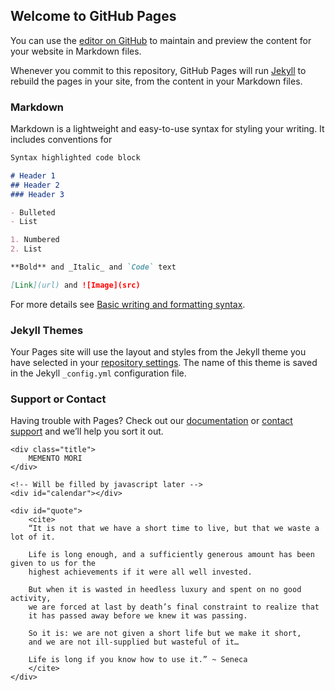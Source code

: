 ## Welcome to GitHub Pages

You can use the [editor on GitHub](https://github.com/gtgeek/mementoMori/edit/gh-pages/index.md) to maintain and preview the content for your website in Markdown files.

Whenever you commit to this repository, GitHub Pages will run [Jekyll](https://jekyllrb.com/) to rebuild the pages in your site, from the content in your Markdown files.

### Markdown

Markdown is a lightweight and easy-to-use syntax for styling your writing. It includes conventions for

```markdown
Syntax highlighted code block

# Header 1
## Header 2
### Header 3

- Bulleted
- List

1. Numbered
2. List

**Bold** and _Italic_ and `Code` text

[Link](url) and ![Image](src)
```

For more details see [Basic writing and formatting syntax](https://docs.github.com/en/github/writing-on-github/getting-started-with-writing-and-formatting-on-github/basic-writing-and-formatting-syntax).

### Jekyll Themes

Your Pages site will use the layout and styles from the Jekyll theme you have selected in your [repository settings](https://github.com/gtgeek/mementoMori/settings/pages). The name of this theme is saved in the Jekyll `_config.yml` configuration file.

### Support or Contact

Having trouble with Pages? Check out our [documentation](https://docs.github.com/categories/github-pages-basics/) or [contact support](https://support.github.com/contact) and we’ll help you sort it out.




<!doctype html>

<html lang="en">
<head>
  <meta charset="utf-8">

  <title>Memento Mori Calendar</title>
  <meta name="description" content="The HTML5 Herald">
  <meta name="author" content="afonsocrg">

  <style type="text/css">
    :root {
        --rows-per-rect: 10;
        --cols-per-rect: 26;

        --dark-gray:#333333;
        --rect-gap: 10px;
        --week-gap: 5px;
        --week-size: 10px;
    }

    @page {
        size: A4 portrait;
    }

    @media print {
    .week-cell {
        -webkit-print-color-adjust: exact; 
    }
}

    .title {
        color: var(--dark-gray);
        text-align: center;
        margin: 0px 0px 25px 0px;
        font-size: 50px;
        font-weight: 700;
    }

    #quote {
        margin: 30px 20px 20px 20px;
        float: footnote;
    }

    #calendar {
        width: 0px; /* make it fit its content. TODO: calculate it dynamically */
        display: grid;
        grid-gap: var(--rect-gap);
        grid-template-columns: repeat(2, auto);
    }

    .rect-container {
        display: grid;
        grid-gap: var(--week-gap);
        grid-template-columns: repeat(var(--cols-per-rect), auto);
    }

    .week-cell {
        width: var(--week-size);
        height: var(--week-size);
        border: 1px solid var(--dark-gray);
    }
    </style>
</head>

<body>

    <div class="title">
        MEMENTO MORI
    </div>

    <!-- Will be filled by javascript later -->
    <div id="calendar"></div>

    <div id="quote">
        <cite>
        “It is not that we have a short time to live, but that we waste a lot of it.

        Life is long enough, and a sufficiently generous amount has been given to us for the
        highest achievements if it were all well invested.
        
        But when it is wasted in heedless luxury and spent on no good activity,
        we are forced at last by death’s final constraint to realize that
        it has passed away before we knew it was passing.
        
        So it is: we are not given a short life but we make it short,
        and we are not ill-supplied but wasteful of it…
        
        Life is long if you know how to use it.” ~ Seneca
        </cite>
    </div>

  <script>
        const rows_per_rect = get_css_variable('--rows-per-rect');
        const cols_per_rect = get_css_variable('--cols-per-rect');
        
        let calendar = document.getElementById("calendar");

        const life_expectancy = 60;
        let numDecades = Math.floor(life_expectancy / 10);
        populate_calendar(numDecades);

        // fill_calendar("16/12/1999");

        /**
         * Fill every week, counting from the given bday
         * bday format: dd/mm/yyyy
         */
        function fill_calendar(bday) {
            // convert from dd/mm/yy to mm/dd/yy
            let [day, month, year] = bday.split("/");
            bday = new Date(`${month}/${day}/${year}`);

            let now = new Date();
            let day_diff = (now - bday) / (1000 * 3600 * 24);

            // 52*7 = 364: each year misses 1 day.
            // adjusting this error
            let years = Math.floor(day_diff / 365);
            let remaining_weeks = Math.floor((day_diff % 365) / 7);

            let num_weeks = years*26*2 + remaining_weeks;

            for(let week = 0; week < num_weeks; week++) {
                paint_week(week);
            }
        }

        /**
         * Fill week cell
         */
        function paint_week(num) {
            const week = document.getElementById(`week-${num}`);
            if(week != null) {
                week.style.backgroundColor = get_css_variable('--dark-gray');
            }
        }

        /**
         * Set week IDs
         */
        function set_ids(numDecades) {
            const weeks_per_year = cols_per_rect * 2;
            const weeks_per_decade = weeks_per_year * 10;

            for(let decade = 0; decade < numDecades; decade++) {
                const decade_weeks = decade*weeks_per_decade;
                for(let rect = 0; rect < 2; rect++) {
                    const r = document.getElementById(`rect-${decade}-${rect}`);
                    const rect_weeks = rect*cols_per_rect;
                    r.childNodes.forEach((cell, index) => {
                        let rect_rows = Math.floor(index / 26);
                        let offset = index % cols_per_rect;
                        let id = decade_weeks + rect_rows*weeks_per_year + rect_weeks + offset;
                        cell.id = `week-${id}`;
                    });
                }
            }
        }

        /**
         * Fill calendar with week cells
         */
        function populate_calendar(numDecades) {
            for(let i = 0; i < numDecades; i++) {
                spawn_decade(i);
            }

            set_ids(numDecades);
        }

        /**
         * Instantiate 2 rectangles
         */
        function spawn_decade(decade) {
            for(let i = 0; i < 2; i++) {
                const rect = spawn_rectangle(rows_per_rect, cols_per_rect);
                rect.id = `rect-${decade}-${i}`;
                calendar.appendChild(rect);
            }
        }

        /**
         * Smaller set of cells
         */
        function spawn_rectangle(rows, cols) {
            
            const rect = document.createElement("div");
            rect.classList.add("rect-container");

            for(let row = 0; row < rows; row++) {
                for(let col = 0; col < cols; col++) {
                    rect.appendChild(spawn_cell());
                }
            }
            return rect;
        }

        /**
         * Cell: single week square
         */
        function spawn_cell() {
            const div = document.createElement("div");
            div.classList.add("week-cell");
            return div;
        }

        /**
         * wrapper to get CSS variables
         */
        function get_css_variable(name) {
            return getComputedStyle(document.documentElement).getPropertyValue(name);
        }
  </script>
</body>
</html>
